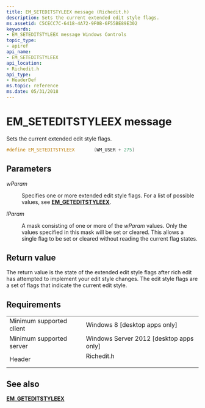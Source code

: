```yaml
---
title: EM_SETEDITSTYLEEX message (Richedit.h)
description: Sets the current extended edit style flags.
ms.assetid: C5CECC7C-6418-4A72-9F0B-6F55BE89E302
keywords:
- EM_SETEDITSTYLEEX message Windows Controls
topic_type:
- apiref
api_name:
- EM_SETEDITSTYLEEX
api_location:
- Richedit.h
api_type:
- HeaderDef
ms.topic: reference
ms.date: 05/31/2018
---
```


# EM\_SETEDITSTYLEEX message

Sets the current extended edit style flags.


```C++
#define EM_SETEDITSTYLEEX       (WM_USER + 275)
```



## Parameters

<dl> <dt>

*wParam* 
</dt> <dd>

Specifies one or more extended edit style flags. For a list of possible values, see [**EM\_GETEDITSTYLEEX**](/windows/desktop/Controls/em-geteditstyleex).

</dd> <dt>

*lParam* 
</dt> <dd>

A mask consisting of one or more of the *wParam* values. Only the values specified in this mask will be set or cleared. This allows a single flag to be set or cleared without reading the current flag states.

</dd> </dl>

## Return value

The return value is the state of the extended edit style flags after rich edit has attempted to implement your edit style changes. The edit style flags are a set of flags that indicate the current edit style.

## Requirements



|                                     |                                                                                       |
|-------------------------------------|---------------------------------------------------------------------------------------|
| Minimum supported client<br/> | Windows 8 \[desktop apps only\]<br/>                                            |
| Minimum supported server<br/> | Windows Server 2012 \[desktop apps only\]<br/>                                  |
| Header<br/>                   | <dl> <dt>Richedit.h</dt> </dl> |



## See also

<dl> <dt>

[**EM\_GETEDITSTYLEEX**](em-geteditstyleex.md)
</dt> </dl>

 

